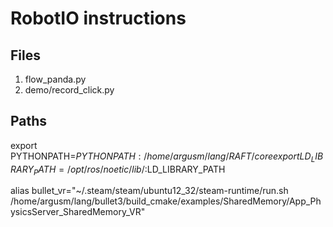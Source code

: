 # RobotIO instructions

## Files

1. flow_panda.py
2. demo/record_click.py


## Paths
export PYTHONPATH=$PYTHONPATH:/home/argusm/lang/RAFT/core
export LD_LIBRARY_PATH=/opt/ros/noetic/lib/:$LD_LIBRARY_PATH

alias bullet_vr="~/.steam/steam/ubuntu12_32/steam-runtime/run.sh /home/argusm/lang/bullet3/build_cmake/examples/SharedMemory/App_PhysicsServer_SharedMemory_VR"
